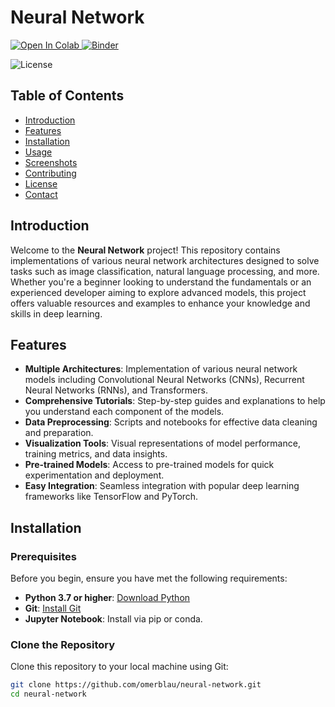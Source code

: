 # Neural Network
<a href="https://colab.research.google.com/github/omerblau/neural-network/blob/main/Neural_Network.ipynb" target="_blank">
  <img src="https://colab.research.google.com/assets/colab-badge.svg" alt="Open In Colab">
</a>

<a href="https://mybinder.org/v2/gh/omerblau/neural-network/HEAD" target="_blank">
  <img src="https://mybinder.org/badge_logo.svg" alt="Binder">
</a>

![License](https://img.shields.io/github/license/omerblau/neural-network?branch=main)

## Table of Contents
- [Introduction](#introduction)
- [Features](#features)
- [Installation](#installation)
- [Usage](#usage)
- [Screenshots](#screenshots)
- [Contributing](#contributing)
- [License](#license)
- [Contact](#contact)

## Introduction

Welcome to the **Neural Network** project! This repository contains implementations of various neural network architectures designed to solve tasks such as image classification, natural language processing, and more. Whether you're a beginner looking to understand the fundamentals or an experienced developer aiming to explore advanced models, this project offers valuable resources and examples to enhance your knowledge and skills in deep learning.

## Features

- **Multiple Architectures**: Implementation of various neural network models including Convolutional Neural Networks (CNNs), Recurrent Neural Networks (RNNs), and Transformers.
- **Comprehensive Tutorials**: Step-by-step guides and explanations to help you understand each component of the models.
- **Data Preprocessing**: Scripts and notebooks for effective data cleaning and preparation.
- **Visualization Tools**: Visual representations of model performance, training metrics, and data insights.
- **Pre-trained Models**: Access to pre-trained models for quick experimentation and deployment.
- **Easy Integration**: Seamless integration with popular deep learning frameworks like TensorFlow and PyTorch.

## Installation

### Prerequisites

Before you begin, ensure you have met the following requirements:

- **Python 3.7 or higher**: [Download Python](https://www.python.org/downloads/)
- **Git**: [Install Git](https://git-scm.com/downloads)
- **Jupyter Notebook**: Install via pip or conda.

### Clone the Repository

Clone this repository to your local machine using Git:

```bash
git clone https://github.com/omerblau/neural-network.git
cd neural-network
